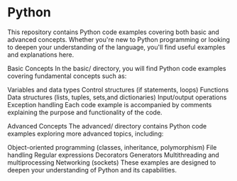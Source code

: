 # Python
This repository contains Python code examples covering both basic and advanced concepts. Whether you're new to Python programming or looking to deepen your understanding of the language, you'll find useful examples and explanations here.


Basic Concepts
In the basic/ directory, you will find Python code examples covering fundamental concepts such as:

Variables and data types
Control structures (if statements, loops)
Functions
Data structures (lists, tuples, sets,and dictionaries)
Input/output operations
Exception handling
Each code example is accompanied by comments explaining the purpose and functionality of the code.

Advanced Concepts
The advanced/ directory contains Python code examples exploring more advanced topics, including:

Object-oriented programming (classes, inheritance, polymorphism)
File handling
Regular expressions
Decorators
Generators
Multithreading and multiprocessing
Networking (sockets)
These examples are designed to deepen your understanding of Python and its capabilities.
